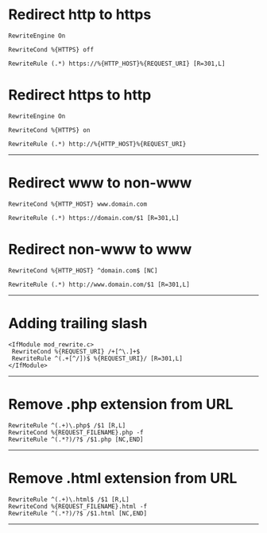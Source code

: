 # Redirect http to https
``` 
RewriteEngine On

RewriteCond %{HTTPS} off

RewriteRule (.*) https://%{HTTP_HOST}%{REQUEST_URI} [R=301,L]

```

# Redirect https to http
```
RewriteEngine On

RewriteCond %{HTTPS} on

RewriteRule (.*) http://%{HTTP_HOST}%{REQUEST_URI}

```

-------------------------------------------------------------

# Redirect www to non-www

```
RewriteCond %{HTTP_HOST} www.domain.com

RewriteRule (.*) https://domain.com/$1 [R=301,L]
```

# Redirect non-www to www
```
RewriteCond %{HTTP_HOST} ^domain.com$ [NC]

RewriteRule (.*) http://www.domain.com/$1 [R=301,L] 
```


-------------------------------------------------------------

# Adding trailing slash
```
<IfModule mod_rewrite.c>
 RewriteCond %{REQUEST_URI} /+[^\.]+$
 RewriteRule ^(.+[^/])$ %{REQUEST_URI}/ [R=301,L]
</IfModule>
```

-------------------------------------------------------------

# Remove .php extension from URL

```
RewriteRule ^(.+)\.php$ /$1 [R,L]
RewriteCond %{REQUEST_FILENAME}.php -f
RewriteRule ^(.*?)/?$ /$1.php [NC,END]

```

-------------------------------------------------------------

# Remove .html extension from URL

```
RewriteRule ^(.+)\.html$ /$1 [R,L]
RewriteCond %{REQUEST_FILENAME}.html -f
RewriteRule ^(.*?)/?$ /$1.html [NC,END]

```

-------------------------------------------------------------

